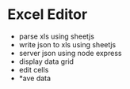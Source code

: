 # Excel Editor

* parse xls using sheetjs
* write json to xls using sheetjs
* server json using node express
* display data grid
* edit cells
* *ave data
